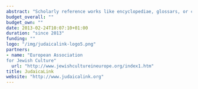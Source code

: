 ```yaml
---
abstract: "Scholarly reference works like encyclopediae, glossars, or catalogs function as guides to a scholarly domain and as anchor points and manifestations of scholarly work. On the web of Linked Data, they can take on a key function to interlink resources related to the described concepts. JudaicaLink provides support to publish and interlink existing reference works of the Jewish culture and history as Linked Data."
budget_overall: ""
budget_own: ""
date: 2013-02-24T10:07:10+01:00
duration: "since 2013"
funding: ""
logo: "/img/judaicalink-logo5.png"
partners:
- name: "European Association
for Jewish Culture"
  url: "http://www.jewishcultureineurope.org/index1.htm"
title: JudaicaLink
website: "http://www.judaicalink.org"
---
```


